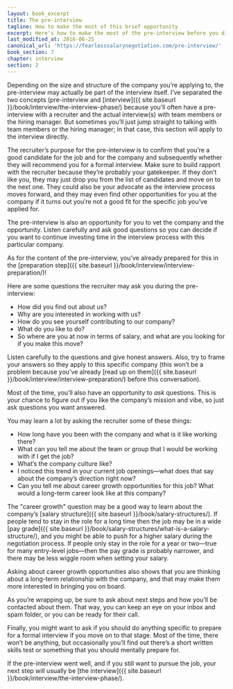 ```yaml
---
layout: book_excerpt
title: The pre-interview
tagline: How to make the most of this brief opportunity
excerpt: Here's how to make the most of the pre-interview before you dive into the interview process.
last_modified_at: 2016-06-25
canonical_url: 'https://fearlesssalarynegotiation.com/pre-interview/'
book_section: 7
chapter: interview
section: 2
---
```

Depending on the size and structure of the company you’re applying to, the pre-interview may actually be part of the interview itself. I’ve separated the two concepts (pre-interview and [interview]({{ site.baseurl }}/book/interview/the-interview-phase/) because you’ll often have a pre-interview with a recruiter and the actual interview(s) with team members or the hiring manager. But sometimes you’ll just jump straight to talking with team members or the hiring manager; in that case, this section will apply to the interview directly.

The recruiter’s purpose for the pre-interview is to confirm that you’re a good candidate for the job and for the company and subsequently whether they will recommend you for a formal interview. Make sure to build rapport with the recruiter because they’re probably your gatekeeper. If they don’t like you, they may just drop you from the list of candidates and move on to the next one. They could also be your advocate as the interview process moves forward, and they may even find other opportunities for you at the company if it turns out you’re not a good fit for the specific job you’ve applied for.

The pre-interview is also an opportunity for you to vet the company and the opportunity. Listen carefully and ask good questions so you can decide if you want to continue investing time in the interview process with this particular company.

As for the content of the pre-interview, you’ve already prepared for this in the [preparation step]({{ site.baseurl }}/book/interview/interview-preparation/)!

Here are some questions the recruiter may ask you during the pre-interview:

* How did you find out about us?
* Why are you interested in working with us?
* How do you see yourself contributing to our company?
* What do you like to do?
* So where are you at now in terms of salary, and what are you looking for if you make this move?

Listen carefully to the questions and give honest answers. Also, try to frame your answers so they apply to this specific company (this won’t be a problem because you’ve already [read up on them]({{ site.baseurl }}/book/interview/interview-preparation/) before this conversation). 

Most of the time, you’ll also have an opportunity to *ask* questions. This is your chance to figure out if you like the company’s mission and vibe, so just ask questions you want answered.

You may learn a lot by asking the recruiter some of these things:

* How long have you been with the company and what is it like working there?
* What can you tell me about the team or group that I would be working with if I get the job?
* What’s the company culture like?
* I noticed this trend in your current job openings—what does that say about the company’s direction right now?
* Can you tell me about career growth opportunities for this job? What would a long-term career look like at this company?

The "career growth" question may be a good way to learn about the company’s [salary structure]({{ site.baseurl }}/book/salary-structures/). If people tend to stay in the role for a long time then the job may be in a wide [pay grade]({{ site.baseurl }}/book/salary-structures/what-is-a-salary-structure/), and you might be able to push for a higher salary during the negotiation process. If people only stay in the role for a year or two—true for many entry-level jobs—then the pay grade is probably narrower, and there may be less wiggle room when setting your salary. 

Asking about career growth opportunities also shows that you are thinking about a long-term relationship with the company, and that may make them more interested in bringing you on board.

As you’re wrapping up, be sure to ask about next steps and how you’ll be contacted about them. That way, you can keep an eye on your inbox and spam folder, or you can be ready for their call.

Finally, you might want to ask if you should do anything specific to prepare for a formal interview if you move on to that stage. Most of the time, there won’t be anything, but occasionally you’ll find out there’s a short written skills test or something that you should mentally prepare for.

If the pre-interview went well, and if you still want to pursue the job, your next step will usually be [the interview]({{ site.baseurl }}/book/interview/the-interview-phase/).